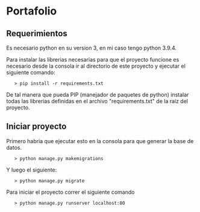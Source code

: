 # Portafolio

## Requerimientos

Es necesario python en su version 3, en mi caso tengo python 3.9.4.

Para instalar las librerias necesarias para que el proyecto funcione es necesario desde la consola ir al directorio de este proyecto y ejecutar el siguiente comando:

```shell
   > pip install -r requirements.txt
```

De tal manera que pueda PIP (manejador de paquetes de python) instalar todas las librerias definidas en el archivo "requirements.txt" de la raíz del proyecto.

## Iniciar proyecto

Primero habria que ejecutar esto en la consola para que generar la base de datos.

```shell
   > python manage.py makemigrations
```

Y luego el siguiente:

```shell
   > python manage.py migrate
```


Para iniciar el proyecto correr el siguiente comando


```shell
   > python manage.py runserver localhost:80
```

